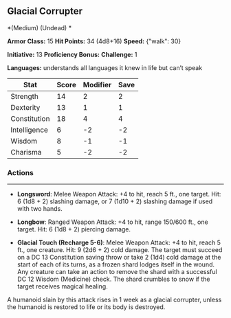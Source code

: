 ## Glacial Corrupter
*(Medium) (Undead) *

**Armor Class:** 15
**Hit Points:** 34 (4d8+16)
**Speed:** {"walk": 30}

**Initiative:** 13
**Proficiency Bonus:**
**Challenge:** 1

**Languages:** understands all languages it knew in life but can’t speak



| Stat | Score | Modifier | Save |
| ---- | ---- | ---- | ---- |
| Strength | 14 | 2 | 2 |
| Dexterity | 13 | 1 | 1 |
| Constitution | 18 | 4 | 4 |
| Intelligence | 6 | -2 | -2 |
| Wisdom | 8 | -1 | -1 |
| Charisma | 5 | -2 | -2 |

### Actions
 --- 
- **Longsword**: Melee Weapon Attack: +4 to hit, reach 5 ft., one target. Hit: 6 (1d8 + 2) slashing damage, or 7 (1d10 + 2) slashing damage if used with two hands.

- **Longbow**: Ranged Weapon Attack: +4 to hit, range 150/600 ft., one target. Hit: 6 (1d8 + 2) piercing damage.

- **Glacial Touch (Recharge 5-6)**: Melee Weapon Attack: +4 to hit, reach 5 ft., one creature. Hit: 9 (2d6 + 2) cold damage. The target must succeed on a DC 13 Constitution saving throw or take 2 (1d4) cold damage at the start of each of its turns, as a frozen shard lodges itself in the wound. Any creature can take an action to remove the shard with a successful DC 12 Wisdom (Medicine) check. The shard crumbles to snow if the target receives magical healing.

A humanoid slain by this attack rises in 1 week as a glacial corrupter, unless the humanoid is restored to life or its body is destroyed.

